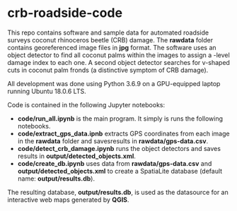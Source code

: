# crb-roadside-code

This repo contains software and sample data for automated roadside surveys coconut rhinoceros beetle (CRB) damage. 
The **rawdata** folder contains georeferenced image files in **jpg** format.
The software uses an object detector to find all coconut palms within the images to assign a -level damage index to each one. 
A second object detector searches for v-shaped cuts in coconut palm fronds (a distinctive symptom of CRB damage).

All development was done using Python 3.6.9 on a GPU-equipped laptop running Ubuntu 18.0.6 LTS.

Code is contained in the following Jupyter notebooks:

* **code/run_all.ipynb** is the main program. It simply is runs the following notebooks.
* **code/extract_gps_data.ipnb** extracts GPS coordinates from each image in the **rawdata** folder and 
savesresults in **rawdata/gps-data.csv**.
* **code/detect_crb_damage.ipynb** runs the object detectors and saves results in **output/detected_objects.xml**.
* **code/create_db.ipynb** uses data from **rawdata/gps-data.csv** and **output/detected_objects.xml** to create 
a SpatiaLite database (default name: **output/results.db**).  

The resulting database, **output/results.db**, is used as the datasource for an interactive web maps generated by **QGIS**.

